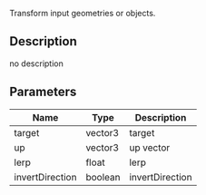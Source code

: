 Transform input geometries or objects.




## Description
no description
## Parameters

<table>
<thead>
	<tr>
		<th>Name</th>
		<th>Type</th>
		<th>Description</th>
	</tr>
</thead>
<tr>
	<td>target</td>
	<td><div class='bg-blue-800 px-2 py-px text-white rounded-sm'>vector3</div></td>
	<td>target</td>
</tr>
<tr>
	<td>up</td>
	<td><div class='bg-blue-800 px-2 py-px text-white rounded-sm'>vector3</div></td>
	<td>up vector</td>
</tr>
<tr>
	<td>lerp</td>
	<td><div class='bg-yellow-800 px-2 py-px text-white rounded-sm'>float</div></td>
	<td>lerp</td>
</tr>
<tr>
	<td>invertDirection</td>
	<td><div class='bg-emerald-800 px-2 py-px text-white rounded-sm'>boolean</div></td>
	<td>invertDirection</td>
</tr>
</table>